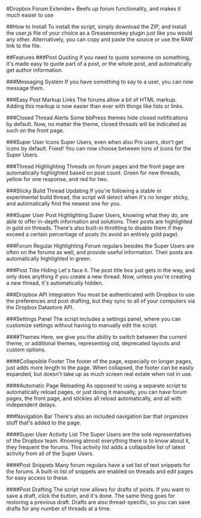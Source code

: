 #Dropbox Forum Extender+
Beefs up forum functionality, and makes it much easier to use

##How to Install
To install the script, simply download the ZIP, and install the user.js file of your choice as a Greasemonkey plugin just like you would any other. Alternatively, you can copy and paste the source or use the RAW link to the file.

##Features
###Post Quoting
If you need to quote someone on something, it's made easy to quote part of a post, or the whole post, and automatically get author information.

###Messaging System
If you have something to say to a user, you can now message them.

###Easy Post Markup Links
The forums allow a bit of HTML markup. Adding this markup is now easier than ever with things like lists or links.

###Closed Thread Alerts
Some bbPress themes hide closed notifications by default. Now, no matter the theme, closed threads will be indicated as such on the front page.

###Super User Icons
Super Users, even when also Pro users, don't get icons by default. Fixed! You can now choose between tons of icons for the Super Users.

###Thread Highlighting
Threads on forum pages and the front page are automatically highlighted based on post count. Green for new threads, yellow for one response, and red for two.

###Sticky Build Thread Updating
If you're following a stable or experimental build thread, the script will detect when it's no longer sticky, and automatically find the newest one for you.

###Super User Post Highlighting
Super Users, knowing what they do, are able to offer in-depth information and solutions. Their posts are highlighted in gold on threads. There's also built-in throttling to disable them if they exceed a certain percentage of posts (to avoid an entirely gold page).

###Forum Regular Highlighting
Forum regulars besides the Super Users are often on the forums as well, and provide useful information. Their posts are automatically highlighted in green.

###Post Title Hiding
Let's face it. The post title box just gets in the way, and only does anything if you create a new thread. Now, unless you're creating a new thread, it's automatically hidden.

###Dropbox API Integration
You must be authenticated with Dropbox to use the preferences and post drafting, but they sync to all of your computers via the Dropbox Datastore API.

###Settings Panel
The script includes a settings panel, where you can customize settings without having to manually edit the script.

####Themes
Here, we give you the ability to switch between the current theme, or additional themes, representing old, deprecated layouts and custom options.

####Collapsible Footer
The footer of the page, especially on longer pages, just adds more length to the page. When collapsed, the footer can be easily expanded, but doesn't take up as much screen real estate when not in use.

####Automatic Page Reloading
As opposed to using a separate script to automatically reload pages, or just doing it manually, you can have forum pages, the front page, and stickies all reload automatically, and all with independent delays.

###Navigation Bar
There's also an included navigation bar that organizes stuff that's added to the page.

####Super User Activity List
The Super Users are the sole representatives of the Dropbox team. Knowing almost everything there is to know about it, they frequent the forums. This activity list adds a collapsible list of latest activity from all of the Super Users.

####Post Snippets
Many forum regulars have a set list of text snippets for the forums. A built-in list of snippets are enabled on threads and edit pages for easy access to these.

####Post Drafting
The script now allows for drafts of posts. If you want to save a draft, click the button, and it's done. The same thing goes for restoring a previous draft. Drafts are also thread-specific, so you can save drafts for any number of threads at a time.